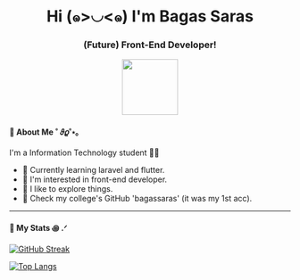 <div id="header" align="center">
  <h1>Hi (๑>◡<๑) I'm Bagas Saras</h1>
    <h3>(Future) Front-End Developer!</h3>
  <img src="https://i.giphy.com/media/v1.Y2lkPTc5MGI3NjExd2cyazRoeDFnNHliaHBpNGwxamE2NGcyZnR2cHF0aGlqaWkxbjl5ZyZlcD12MV9pbnRlcm5hbF9naWZfYnlfaWQmY3Q9Zw/3UPNs8vXyJESQ/giphy.gif" width="100"/>
</div>

#### 🌺 About Me ˚ 𝜗𝜚˚⋆｡ 
I'm a Information Technology student 👩‍💻
- 📕 Currently learning laravel and flutter.
- 🐠 I'm interested in front-end developer.
- 🧁 I like to explore things.
- 🍅 Check my college's GitHub 'bagassaras' (it was my 1st acc).

---

#### 🍜 My Stats ꩜ .ᐟ
[![GitHub Streak](http://github-readme-streak-stats.herokuapp.com?user=amouriessa&theme=light&background=FFFFFF)](https://git.io/streak-stats)

[![Top Langs](https://github-readme-stats.vercel.app/api/top-langs/?username=amouriessa&layout=compact&theme=vision-friendly-light)](https://github.com/anuraghazra/github-readme-stats)
